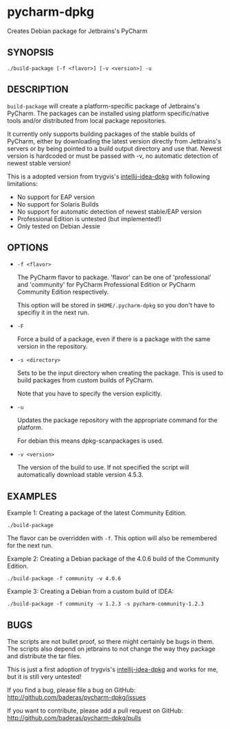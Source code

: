 # pycharm-dpkg
Creates Debian package for Jetbrains's PyCharm

SYNOPSIS
--------

    ./build-package [-f <flavor>] [-v <version>] -u

DESCRIPTION
--------

`build-package` will create a platform-specific package of Jetbrains's
PyCharm. The packages can be installed using platform
specific/native tools and/or distributed from local package repositories.

It currently only supports building packages of the stable builds of PyCharm, 
either by downloading the latest version directly from Jetbrains's servers 
or by being pointed to a build output directory and use that.
Newest version is hardcoded or must be passed with -v, no automatic detection
of newest stable version!

This is a adopted version from trygvis's [intellij-idea-dpkg](https://github.com/trygvis/intellij-idea-dpkg)
with following limitations:
* No support for EAP version
* No support for Solaris Builds
* No support for automatic detection of newest stable/EAP version
* Professional Edition is untested (but implemented!)
* Only tested on Debian Jessie

OPTIONS
--------

* `-f <flavor>`

    The PyCharm flavor to package. 'flavor' can be one of 'professional' and 'community'
    for PyCharm Professional Edition or PyCharm Community Edition respectively.

    This option will be stored in `$HOME/.pycharm-dpkg` so you
    don't have to specifiy it in the next run.

* `-F`

    Force a build of a package, even if there is a package with the same
    version in the repository.

* `-s <directory>`

    Sets <directory> to be the input directory when creating the
    package. This is used to build packages from custom builds of PyCharm.

    Note that you have to specify the version explicitly.

* `-u`

    Updates the package repository with the appropriate command for
    the platform.

    For debian this means dpkg-scanpackages is used.

* `-v <version>`

    The version of the build to use. If not specified the script will
    automatically download stable version 4.5.3.

EXAMPLES
-------

Example 1: Creating a package of the latest Community Edition.

    ./build-package

The flavor can be overridden with `-f`. This option will also be
remembered for the next run.

Example 2: Creating a Debian package of the 4.0.6 build of the Community Edition.

    ./build-package -f community -v 4.0.6

Example 3: Creating a Debian from a custom build of IDEA:

    ./build-package -f community -v 1.2.3 -s pycharm-community-1.2.3

BUGS
----

The scripts are not bullet proof, so there might certainly be bugs in
them. The scripts also depend on jetbrains to not change the way they
package and distribute the tar files.

This is just a first adoption of trygvis's [intellij-idea-dpkg](https://github.com/trygvis/intellij-idea-dpkg)
and works for me, but it is still very untested!

If you find a bug, please file a bug on GitHub:
http://github.com/baderas/pycharm-dpkg/issues

If you want to contribute, please add a pull request on GitHub:
http://github.com/baderas/pycharm-dpkg/pulls
